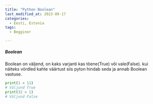 ```yaml
---
title: "Python Boolean"
last_modified_at: 2023-09-17
categories:
  - Eesti, Estonia
tags:
  - Begginer

---
```



##### Boolean 
Boolean on väljend, on kaks varjanti kas tõene(True) või vale(False). kui näiteks võrdled kahte väärtust siis pyton hindab seda ja annab Boolean vastuse.
```python
print(1 < 11)
# Väljund True
print(32 < 1)
# Väljund False
```